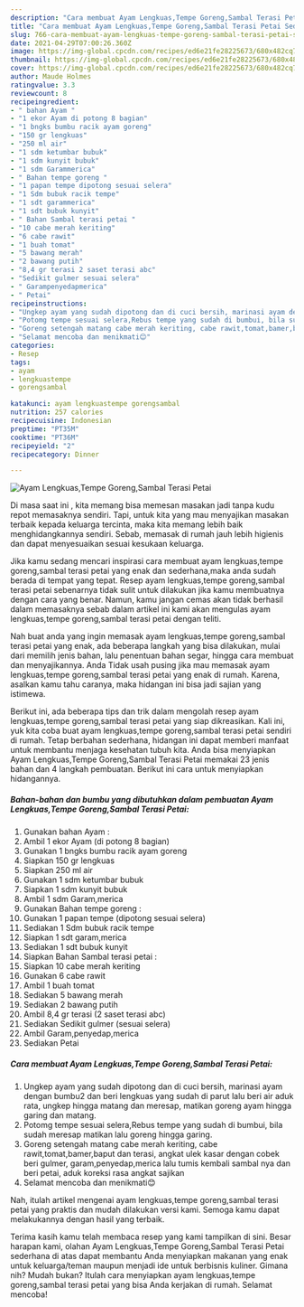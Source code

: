 ```yaml
---
description: "Cara membuat Ayam Lengkuas,Tempe Goreng,Sambal Terasi Petai Sederhana Untuk Jualan"
title: "Cara membuat Ayam Lengkuas,Tempe Goreng,Sambal Terasi Petai Sederhana Untuk Jualan"
slug: 766-cara-membuat-ayam-lengkuas-tempe-goreng-sambal-terasi-petai-sederhana-untuk-jualan
date: 2021-04-29T07:00:26.360Z
image: https://img-global.cpcdn.com/recipes/ed6e21fe28225673/680x482cq70/ayam-lengkuastempe-gorengsambal-terasi-petai-foto-resep-utama.jpg
thumbnail: https://img-global.cpcdn.com/recipes/ed6e21fe28225673/680x482cq70/ayam-lengkuastempe-gorengsambal-terasi-petai-foto-resep-utama.jpg
cover: https://img-global.cpcdn.com/recipes/ed6e21fe28225673/680x482cq70/ayam-lengkuastempe-gorengsambal-terasi-petai-foto-resep-utama.jpg
author: Maude Holmes
ratingvalue: 3.3
reviewcount: 8
recipeingredient:
- " bahan Ayam "
- "1 ekor Ayam di potong 8 bagian"
- "1 bngks bumbu racik ayam goreng"
- "150 gr lengkuas"
- "250 ml air"
- "1 sdm ketumbar bubuk"
- "1 sdm kunyit bubuk"
- "1 sdm Garammerica"
- " Bahan tempe goreng "
- "1 papan tempe dipotong sesuai selera"
- "1 Sdm bubuk racik tempe"
- "1 sdt garammerica"
- "1 sdt bubuk kunyit"
- " Bahan Sambal terasi petai "
- "10 cabe merah keriting"
- "6 cabe rawit"
- "1 buah tomat"
- "5 bawang merah"
- "2 bawang putih"
- "8,4 gr terasi 2 saset terasi abc"
- "Sedikit gulmer sesuai selera"
- " Garampenyedapmerica"
- " Petai"
recipeinstructions:
- "Ungkep ayam yang sudah dipotong dan di cuci bersih, marinasi ayam dengan bumbu2 dan beri lengkuas yang sudah di parut lalu beri air aduk rata, ungkep hingga matang dan meresap, matikan goreng ayam hingga garing dan matang."
- "Potomg tempe sesuai selera,Rebus tempe yang sudah di bumbui, bila sudah meresap matikan lalu goreng hingga garing."
- "Goreng setengah matang cabe merah keriting, cabe rawit,tomat,bamer,baput dan terasi, angkat ulek kasar dengan cobek beri gulmer, garam,penyedap,merica lalu tumis kembali sambal nya dan beri petai, aduk koreksi rasa angkat sajikan"
- "Selamat mencoba dan menikmati😊"
categories:
- Resep
tags:
- ayam
- lengkuastempe
- gorengsambal

katakunci: ayam lengkuastempe gorengsambal 
nutrition: 257 calories
recipecuisine: Indonesian
preptime: "PT35M"
cooktime: "PT36M"
recipeyield: "2"
recipecategory: Dinner

---
```



![Ayam Lengkuas,Tempe Goreng,Sambal Terasi Petai](https://img-global.cpcdn.com/recipes/ed6e21fe28225673/680x482cq70/ayam-lengkuastempe-gorengsambal-terasi-petai-foto-resep-utama.jpg)

Di masa  saat ini , kita memang bisa memesan masakan jadi tanpa kudu repot memasaknya sendiri. Tapi, untuk kita yang mau menyajikan masakan terbaik kepada keluarga tercinta, maka kita memang lebih baik menghidangkannya sendiri. Sebab, memasak di rumah jauh lebih higienis dan dapat menyesuaikan sesuai kesukaan keluarga.

Jika kamu sedang mencari inspirasi cara membuat ayam lengkuas,tempe goreng,sambal terasi petai yang enak dan sederhana,maka anda sudah berada di tempat yang tepat. Resep ayam lengkuas,tempe goreng,sambal terasi petai  sebenarnya tidak sulit untuk dilakukan jika kamu membuatnya dengan cara yang benar. Namun, kamu jangan cemas akan tidak berhasil dalam memasaknya 
sebab dalam artikel ini kami akan mengulas ayam lengkuas,tempe goreng,sambal terasi petai dengan teliti.  



Nah buat anda yang ingin memasak ayam lengkuas,tempe goreng,sambal terasi petai yang enak, ada beberapa langkah yang bisa dilakukan, mulai dari memilih jenis bahan, lalu penentuan bahan segar, hingga cara membuat dan menyajikannya. Anda Tidak usah pusing jika mau memasak ayam lengkuas,tempe goreng,sambal terasi petai yang enak di rumah. Karena, asalkan kamu  tahu caranya, maka hidangan ini bisa jadi sajian yang istimewa.

Berikut ini, ada beberapa tips dan trik dalam mengolah resep ayam lengkuas,tempe goreng,sambal terasi petai yang siap dikreasikan. Kali ini, yuk kita coba buat ayam lengkuas,tempe goreng,sambal terasi petai sendiri di rumah. Tetap berbahan sederhana, hidangan ini dapat memberi manfaat untuk membantu menjaga kesehatan tubuh kita. Anda bisa menyiapkan Ayam Lengkuas,Tempe Goreng,Sambal Terasi Petai memakai 23 jenis bahan dan 4 langkah pembuatan. Berikut ini cara untuk menyiapkan hidangannya.

<!--inarticleads1-->

##### Bahan-bahan dan bumbu yang dibutuhkan dalam pembuatan Ayam Lengkuas,Tempe Goreng,Sambal Terasi Petai:

1. Gunakan  bahan Ayam :
1. Ambil 1 ekor Ayam (di potong 8 bagian)
1. Gunakan 1 bngks bumbu racik ayam goreng
1. Siapkan 150 gr lengkuas
1. Siapkan 250 ml air
1. Gunakan 1 sdm ketumbar bubuk
1. Siapkan 1 sdm kunyit bubuk
1. Ambil 1 sdm Garam,merica
1. Gunakan  Bahan tempe goreng :
1. Gunakan 1 papan tempe (dipotong sesuai selera)
1. Sediakan 1 Sdm bubuk racik tempe
1. Siapkan 1 sdt garam,merica
1. Sediakan 1 sdt bubuk kunyit
1. Siapkan  Bahan Sambal terasi petai :
1. Siapkan 10 cabe merah keriting
1. Gunakan 6 cabe rawit
1. Ambil 1 buah tomat
1. Sediakan 5 bawang merah
1. Sediakan 2 bawang putih
1. Ambil 8,4 gr terasi (2 saset terasi abc)
1. Sediakan Sedikit gulmer (sesuai selera)
1. Ambil  Garam,penyedap,merica
1. Sediakan  Petai




<!--inarticleads2-->

##### Cara membuat Ayam Lengkuas,Tempe Goreng,Sambal Terasi Petai:

1. Ungkep ayam yang sudah dipotong dan di cuci bersih, marinasi ayam dengan bumbu2 dan beri lengkuas yang sudah di parut lalu beri air aduk rata, ungkep hingga matang dan meresap, matikan goreng ayam hingga garing dan matang.
1. Potomg tempe sesuai selera,Rebus tempe yang sudah di bumbui, bila sudah meresap matikan lalu goreng hingga garing.
1. Goreng setengah matang cabe merah keriting, cabe rawit,tomat,bamer,baput dan terasi, angkat ulek kasar dengan cobek beri gulmer, garam,penyedap,merica lalu tumis kembali sambal nya dan beri petai, aduk koreksi rasa angkat sajikan
1. Selamat mencoba dan menikmati😊




Nah, itulah artikel mengenai  ayam lengkuas,tempe goreng,sambal terasi petai  yang praktis dan mudah dilakukan versi kami. Semoga kamu dapat melakukannya dengan hasil yang terbaik. 

Terima kasih kamu telah membaca resep yang kami tampilkan di sini. Besar harapan kami, olahan  Ayam Lengkuas,Tempe Goreng,Sambal Terasi Petai sederhana di atas dapat membantu Anda menyiapkan makanan yang enak untuk keluarga/teman maupun menjadi ide untuk berbisnis kuliner. Gimana nih? Mudah bukan? Itulah cara menyiapkan ayam lengkuas,tempe goreng,sambal terasi petai yang bisa Anda kerjakan di rumah. Selamat mencoba!

